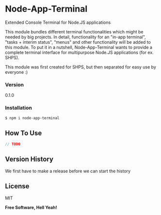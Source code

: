 # Node-App-Terminal

Extended Console Terminal for Node.JS applications

This module bundles different terminal functionalities which might be needed by big projects.
In detail, functionality for an "in-app terminal", "tasks + interim status", "menus" and other functionality will be added to this module.
To put it in a nutshell, Node-App-Terminal wants to provide a complete terminal interface for multipurpose Node.JS applications (for ex. SHPS).

This module was first created for SHPS, but then separated for easy use by everyone :)

### Version
0.1.0

### Installation
```sh
$ npm i node-app-terminal
```

How To Use
----

```js
// TODO
```


Version History
----

We first have to make a release before we can start the history

License
----

MIT

**Free Software, Hell Yeah!**
